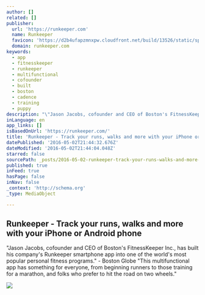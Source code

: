 ```yaml
---
author: []
related: []
publisher:
  url: 'https://runkeeper.com'
  name: Runkeeper
  favicon: 'https://d2b4ufapzmnxpw.cloudfront.net/build/13526/static/sparta/shared/favicons/favicon.ico'
  domain: runkeeper.com
keywords:
  - app
  - fitnesskeeper
  - runkeeper
  - multifunctional
  - cofounder
  - built
  - boston
  - cadence
  - training
  - puppy
description: "\"Jason Jacobs, cofounder and CEO of Boston's FitnessKeeper Inc., has built his company's Runkeeper smartphone app into one of the world's most popular personal fitness programs.\" - Boston Globe \"This multifunctional app has something for everyone, from beginning runners to those training for a marathon, and folks who prefer to hit the road on two wheels.\""
inLanguage: en
app_links: []
isBasedOnUrl: 'https://runkeeper.com/'
title: 'Runkeeper - Track your runs, walks and more with your iPhone or Android phone'
datePublished: '2016-05-02T21:44:32.676Z'
dateModified: '2016-05-02T21:44:04.048Z'
starred: false
sourcePath: _posts/2016-05-02-runkeeper-track-your-runs-walks-and-more-with-your-iphone.md
published: true
inFeed: true
hasPage: false
inNav: false
_context: 'http://schema.org'
_type: MediaObject

---
```

<article style=""><h1>Runkeeper - Track your runs, walks and more with your iPhone or Android phone</h1><p>"Jason Jacobs, cofounder and CEO of Boston's FitnessKeeper Inc., has built his company's Runkeeper smartphone app into one of the world's most popular personal fitness programs." - Boston Globe "This multifunctional app has something for everyone, from beginning runners to those training for a marathon, and folks who prefer to hit the road on two wheels."</p><img src="https://d2b4ufapzmnxpw.cloudfront.net/build/13526/static/sparta/homepage/assets/proof-600x1230.jpg" /></article>